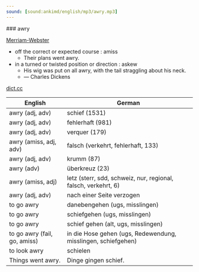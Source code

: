 ```yaml
---
sound: [sound:ankimd/english/mp3/awry.mp3]
---
```


\### awry

[Merriam-Webster](https://www.merriam-webster.com/dictionary/awry)

- off the correct or expected course : amiss
    - Their plans went awry.
- in a turned or twisted position or direction : askew
    - His wig was put on all awry, with the tail straggling about his neck.
    - — Charles Dickens

[dict.cc](https://www.dict.cc/awry)

| English        | German       |
| -------------- | ------------ |
| awry (adj, adv) | schief (1531) |
| awry (adj, adv) | fehlerhaft (981) |
| awry (adj, adv) | verquer (179) |
| awry (amiss, adj, adv) | falsch (verkehrt, fehlerhaft, 133) |
| awry (adj, adv) | krumm (87) |
| awry (adv) | überkreuz (23) |
| awry (amiss, adj) | letz (sterr, sdd, schweiz, nur, regional, falsch, verkehrt, 6) |
| awry (adj, adv) | nach einer Seite verzogen |
| to go awry | danebengehen (ugs, misslingen) |
| to go awry | schiefgehen (ugs, misslingen) |
| to go awry | schief gehen (alt, ugs, misslingen) |
| to go awry (fail, go, amiss) | in die Hose gehen (ugs, Redewendung, misslingen, schiefgehen) |
| to look awry | schielen |
| Things went awry. | Dinge gingen schief. |
